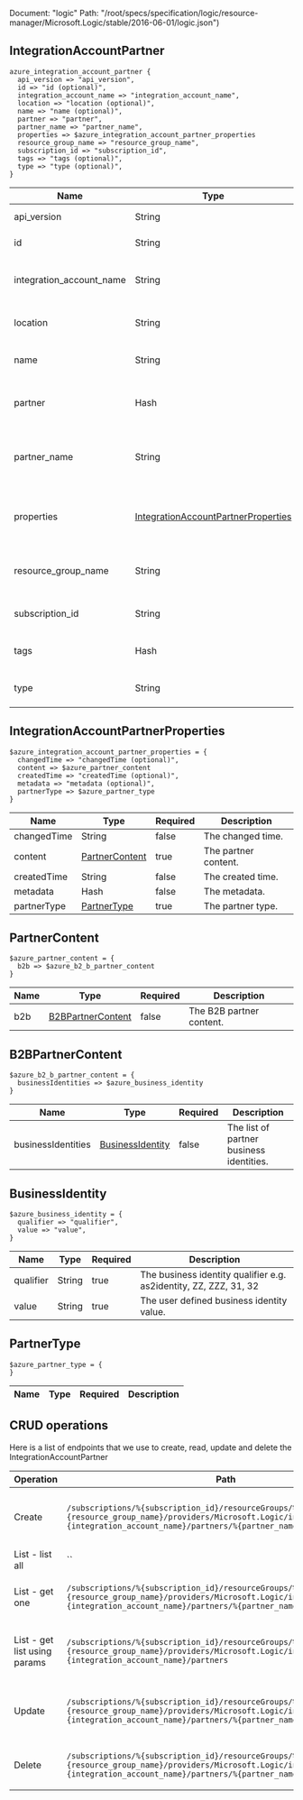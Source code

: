 Document: "logic"
Path: "/root/specs/specification/logic/resource-manager/Microsoft.Logic/stable/2016-06-01/logic.json")

## IntegrationAccountPartner

```puppet
azure_integration_account_partner {
  api_version => "api_version",
  id => "id (optional)",
  integration_account_name => "integration_account_name",
  location => "location (optional)",
  name => "name (optional)",
  partner => "partner",
  partner_name => "partner_name",
  properties => $azure_integration_account_partner_properties
  resource_group_name => "resource_group_name",
  subscription_id => "subscription_id",
  tags => "tags (optional)",
  type => "type (optional)",
}
```

| Name        | Type           | Required       | Description       |
| ------------- | ------------- | ------------- | ------------- |
|api_version | String | true | The API version. |
|id | String | false | The resource id. |
|integration_account_name | String | true | The integration account name. |
|location | String | false | The resource location. |
|name | String | false | Gets the resource name. |
|partner | Hash | true | The integration account partner. |
|partner_name | String | true | The integration account partner name. |
|properties | [IntegrationAccountPartnerProperties](#integrationaccountpartnerproperties) | true | The integration account partner properties. |
|resource_group_name | String | true | The resource group name. |
|subscription_id | String | true | The subscription id. |
|tags | Hash | false | The resource tags. |
|type | String | false | Gets the resource type. |
        
## IntegrationAccountPartnerProperties

```puppet
$azure_integration_account_partner_properties = {
  changedTime => "changedTime (optional)",
  content => $azure_partner_content
  createdTime => "createdTime (optional)",
  metadata => "metadata (optional)",
  partnerType => $azure_partner_type
}
```

| Name        | Type           | Required       | Description       |
| ------------- | ------------- | ------------- | ------------- |
|changedTime | String | false | The changed time. |
|content | [PartnerContent](#partnercontent) | true | The partner content. |
|createdTime | String | false | The created time. |
|metadata | Hash | false | The metadata. |
|partnerType | [PartnerType](#partnertype) | true | The partner type. |
        
## PartnerContent

```puppet
$azure_partner_content = {
  b2b => $azure_b2_b_partner_content
}
```

| Name        | Type           | Required       | Description       |
| ------------- | ------------- | ------------- | ------------- |
|b2b | [B2BPartnerContent](#b2bpartnercontent) | false | The B2B partner content. |
        
## B2BPartnerContent

```puppet
$azure_b2_b_partner_content = {
  businessIdentities => $azure_business_identity
}
```

| Name        | Type           | Required       | Description       |
| ------------- | ------------- | ------------- | ------------- |
|businessIdentities | [BusinessIdentity](#businessidentity) | false | The list of partner business identities. |
        
## BusinessIdentity

```puppet
$azure_business_identity = {
  qualifier => "qualifier",
  value => "value",
}
```

| Name        | Type           | Required       | Description       |
| ------------- | ------------- | ------------- | ------------- |
|qualifier | String | true | The business identity qualifier e.g. as2identity, ZZ, ZZZ, 31, 32 |
|value | String | true | The user defined business identity value. |
        
## PartnerType

```puppet
$azure_partner_type = {
}
```

| Name        | Type           | Required       | Description       |
| ------------- | ------------- | ------------- | ------------- |



## CRUD operations

Here is a list of endpoints that we use to create, read, update and delete the IntegrationAccountPartner

| Operation | Path | Verb | Description | OperationID |
| ------------- | ------------- | ------------- | ------------- | ------------- |
|Create|`/subscriptions/%{subscription_id}/resourceGroups/%{resource_group_name}/providers/Microsoft.Logic/integrationAccounts/%{integration_account_name}/partners/%{partner_name}`|Put|Creates or updates an integration account partner.|Partners_CreateOrUpdate|
|List - list all|``||||
|List - get one|`/subscriptions/%{subscription_id}/resourceGroups/%{resource_group_name}/providers/Microsoft.Logic/integrationAccounts/%{integration_account_name}/partners/%{partner_name}`|Get|Gets an integration account partner.|Partners_Get|
|List - get list using params|`/subscriptions/%{subscription_id}/resourceGroups/%{resource_group_name}/providers/Microsoft.Logic/integrationAccounts/%{integration_account_name}/partners`|Get|Gets a list of integration account partners.|Partners_ListByIntegrationAccounts|
|Update|`/subscriptions/%{subscription_id}/resourceGroups/%{resource_group_name}/providers/Microsoft.Logic/integrationAccounts/%{integration_account_name}/partners/%{partner_name}`|Put|Creates or updates an integration account partner.|Partners_CreateOrUpdate|
|Delete|`/subscriptions/%{subscription_id}/resourceGroups/%{resource_group_name}/providers/Microsoft.Logic/integrationAccounts/%{integration_account_name}/partners/%{partner_name}`|Delete|Deletes an integration account partner.|Partners_Delete|